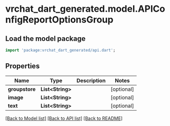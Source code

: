# vrchat_dart_generated.model.APIConfigReportOptionsGroup

## Load the model package
```dart
import 'package:vrchat_dart_generated/api.dart';
```

## Properties
Name | Type | Description | Notes
------------ | ------------- | ------------- | -------------
**groupstore** | **List&lt;String&gt;** |  | [optional] 
**image** | **List&lt;String&gt;** |  | [optional] 
**text** | **List&lt;String&gt;** |  | [optional] 

[[Back to Model list]](../README.md#documentation-for-models) [[Back to API list]](../README.md#documentation-for-api-endpoints) [[Back to README]](../README.md)


